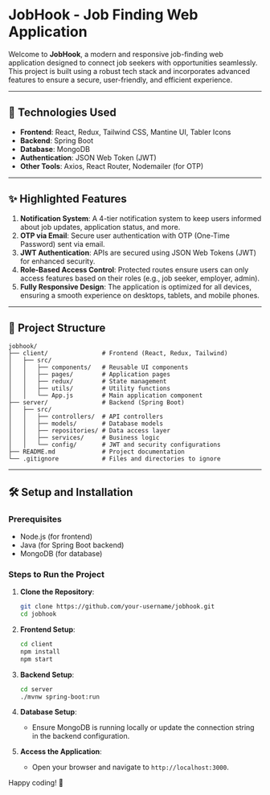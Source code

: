 # JobHook - Job Finding Web Application

Welcome to **JobHook**, a modern and responsive job-finding web application designed to connect job seekers with opportunities seamlessly. This project is built using a robust tech stack and incorporates advanced features to ensure a secure, user-friendly, and efficient experience.

---

## 🚀 **Technologies Used**

- **Frontend**: React, Redux, Tailwind CSS, Mantine UI, Tabler Icons  
- **Backend**: Spring Boot  
- **Database**: MongoDB  
- **Authentication**: JSON Web Token (JWT)  
- **Other Tools**: Axios, React Router, Nodemailer (for OTP)

---

## ✨ **Highlighted Features**

1. **Notification System**: A 4-tier notification system to keep users informed about job updates, application status, and more.  
2. **OTP via Email**: Secure user authentication with OTP (One-Time Password) sent via email.  
3. **JWT Authentication**: APIs are secured using JSON Web Tokens (JWT) for enhanced security.  
4. **Role-Based Access Control**: Protected routes ensure users can only access features based on their roles (e.g., job seeker, employer, admin).  
5. **Fully Responsive Design**: The application is optimized for all devices, ensuring a smooth experience on desktops, tablets, and mobile phones.  

---

## 📂 **Project Structure**

```
jobhook/
├── client/               # Frontend (React, Redux, Tailwind)
│   ├── src/
│   │   ├── components/   # Reusable UI components
│   │   ├── pages/        # Application pages
│   │   ├── redux/        # State management
│   │   ├── utils/        # Utility functions
│   │   └── App.js        # Main application component
├── server/               # Backend (Spring Boot)
│   ├── src/
│   │   ├── controllers/  # API controllers
│   │   ├── models/       # Database models
│   │   ├── repositories/ # Data access layer
│   │   ├── services/     # Business logic
│   │   └── config/       # JWT and security configurations
├── README.md             # Project documentation
└── .gitignore            # Files and directories to ignore
```

---

## 🛠️ **Setup and Installation**

### Prerequisites
- Node.js (for frontend)
- Java (for Spring Boot backend)
- MongoDB (for database)

### Steps to Run the Project

1. **Clone the Repository**:
   ```bash
   git clone https://github.com/your-username/jobhook.git
   cd jobhook
   ```

2. **Frontend Setup**:
   ```bash
   cd client
   npm install
   npm start
   ```

3. **Backend Setup**:
   ```bash
   cd server
   ./mvnw spring-boot:run
   ```

4. **Database Setup**:
   - Ensure MongoDB is running locally or update the connection string in the backend configuration.

5. **Access the Application**:
   - Open your browser and navigate to `http://localhost:3000`.

 Happy coding! 🚀
